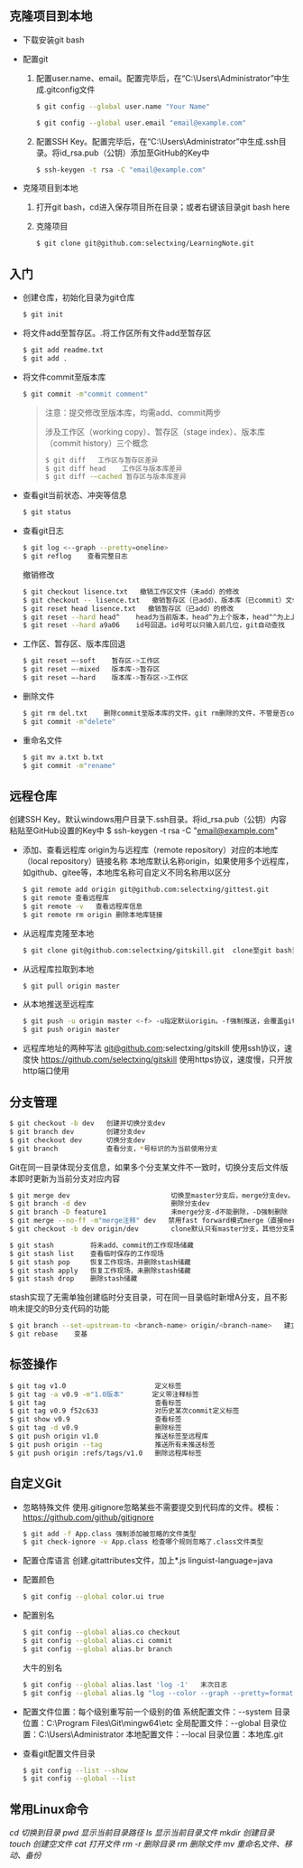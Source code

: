 ## 克隆项目到本地

- 下载安装git bash
- 配置git

  1. 配置user.name、email。配置完毕后，在“C:\Users\Administrator”中生成.gitconfig文件

     ```bash
     $ git config --global user.name "Your Name"
     
     $ git config --global user.email "email@example.com"
     ```
  
  2. 配置SSH Key。配置完毕后，在“C:\Users\Administrator”中生成.ssh目录。将id_rsa.pub（公钥）添加至GitHub的Key中
  
     ```bash
     $ ssh-keygen -t rsa -C "email@example.com"
     ```

- 克隆项目到本地

  1. 打开git bash，cd进入保存项目所在目录；或者右键该目录git bash here
  
  2. 克隆项目
     
     ```bash
     $ git clone git@github.com:selectxing/LearningNote.git
     ```

## 入门
- 创建仓库，初始化目录为git仓库

  ```bash
  $ git init
  ```

- 将文件add至暂存区。.将工作区所有文件add至暂存区

  ```bash
  $ git add readme.txt
  $ git add .   
  ```

- 将文件commit至版本库

  ```bash
  $ git commit -m"commit comment"
  ```

  > 注意：提交修改至版本库，均需add、commit两步
  >
  > 涉及工作区（working copy）、暂存区（stage index）、版本库（commit history）三个概念
  >
  > ```bash
  > $ git diff   工作区与暂存区差异
  > $ git diff head    工作区与版本库差异
  > $ git diff -–cached	暂存区与版本库差异
  > ```

- 查看git当前状态、冲突等信息

  ```bash
  $ git status
  ```

- 查看git日志

  ```bash
  $ git log <--graph --pretty=oneline>
  $ git reflog    查看完整日志
  ```

  撤销修改

  ```bash
  $ git checkout lisence.txt   撤销工作区文件（未add）的修改
  $ git checkout -- lisence.txt   撤销暂存区（已add）、版本库（已commit）文件的删除（手工或rm删除，非git rm）。--后需有空格
  $ git reset head lisence.txt   撤销暂存区（已add）的修改
  $ git reset --hard head^    head为当前版本，head^为上个版本，head^^为上上个版本，head~100为往前100个版本
  $ git reset --hard a9a06    id号回退。id号可以只输入前几位，git自动查找
  ```

- 工作区、暂存区、版本库回退

  ```bash
  $ git reset –-soft	暂存区->工作区
  $ git reset –-mixed	版本库->暂存区
  $ git reset –-hard	版本库->暂存区->工作区
  ```

- 删除文件

  ```bash
  $ git rm del.txt    删除commit至版本库的文件。git rm删除的文件，不管是否commit，都无法通过git checkout --撤销删除
  $ git commit -m"delete"
  ```

- 重命名文件

  ```bash
  $ git mv a.txt b.txt
  $ git commit -m"rename"
  ```

## 远程仓库
创建SSH Key。默认windows用户目录下.ssh目录。将id_rsa.pub（公钥）内容粘贴至GitHub设置的Key中
$ ssh-keygen -t rsa -C "email@example.com"

- 添加、查看远程库
  origin为与远程库（remote repository）对应的本地库（local repository）链接名称
  本地库默认名称origin，如果使用多个远程库，如github、gitee等，本地库名称可自定义不同名称用以区分

  ```bash
  $ git remote add origin git@github.com:selectxing/gittest.git
  $ git remote 查看远程库
  $ git remote -v	查看远程库信息
  $ git remote rm origin 删除本地库链接
  ```

- 从远程库克隆至本地

  ```bash
  $ git clone git@github.com:selectxing/gitskill.git  clone至git bash当前目录。拉取时碰到ssh port22错误，建议clone时远程库增加.git
  ```

- 从远程库拉取到本地

  ```bash
  $ git pull origin master
  ```

- 从本地推送至远程库

  ```bash
  $ git push -u origin master <-f> -u指定默认origin。-f强制推送，会覆盖github远程库，不建议使用。首次使用clone或push时，会出现SSH警告
  $ git push origin master
  ```

- 远程库地址的两种写法
  git@github.com:selectxing/gitskill  使用ssh协议，速度快
  https://github.com/selectxing/gitskill  使用https协议，速度慢，只开放http端口使用

## 分支管理
```bash
$ git checkout -b dev   创建并切换分支dev
$ git branch dev        创建分支dev
$ git checkout dev      切换分支dev
$ git branch            查看分支，*号标识的为当前使用分支
```

Git在同一目录体现分支信息，如果多个分支某文件不一致时，切换分支后文件版本即时更新为当前分支对应内容

```bash
$ git merge dev                         切换至master分支后，merge分支dev。有冲突需要手动解决冲突
$ git branch -d dev                     删除分支dev
$ git branch -D feature1                未merge分支-d不能删除，-D强制删除
$ git merge --no-ff -m"merge注释" dev   禁用fast forward模式merge（直接merge删除dev分支后会丢失其信息）
$ git checkout -b dev origin/dev        clone默认只有master分支，其他分支需创建本地库与远程库链接的dev分支
```

```bash
$ git stash         将未add、commit的工作现场储藏
$ git stash list    查看临时保存的工作现场
$ git stash pop     恢复工作现场，并删除stash储藏
$ git stash apply   恢复工作现场，未删除stash储藏
$ git stash drop    删除stash储藏
```

stash实现了无需单独创建临时分支目录，可在同一目录临时新增A分支，且不影响未提交的B分支代码的功能

```bash
$ git branch --set-upstream-to <branch-name> origin/<branch-name>   建立本地库与远程库的链接。解决pull时no tracking information的报错
$ git rebase    变基
```

## 标签操作
```bash
$ git tag v1.0                      定义标签
$ git tag -a v0.9 -m"1.0版本"       定义带注释标签
$ git tag                           查看标签
$ git tag v0.9 f52c633              对历史某次commit定义标签
$ git show v0.9                     查看标签
$ git tag -d v0.9                   删除标签
$ git push origin v1.0              推送标签至远程库
$ git push origin --tag             推送所有未推送标签
$ git push origin :refs/tags/v1.0   删除远程库标签
```

## 自定义Git
- 忽略特殊文件
  使用.gitignore忽略某些不需要提交到代码库的文件。模板：https://github.com/github/gitignore

  ```bash
  $ git add -f App.class 强制添加被忽略的文件类型
  $ git check-ignore -v App.class 检查哪个规则忽略了.class文件类型
  ```

- 配置仓库语言
  创建.gitattributes文件，加上*.js linguist-language=java

- 配置颜色

  ```bash
  $ git config --global color.ui true
  ```

- 配置别名

  ```bash
  $ git config --global alias.co checkout
  $ git config --global alias.ci commit
  $ git config --global alias.br branch
  ```

  大牛的别名

  ```bash
  $ git config --global alias.last 'log -1'   末次日志
  $ git config --global alias.lg "log --color --graph --pretty=format:'%Cred%h%Creset -%C(yellow)%d%Creset %s %Cgreen(%cr) %C(bold blue)<%an>%Creset' --abbrev-commit"    高亮日志格式
  ```

- 配置文件位置：每个级别重写前一个级别的值
  系统配置文件：--system	目录位置：C:\Program Files\Git\mingw64\etc
  全局配置文件：--global	目录位置：C:\Users\Administrator
  本地配置文件：--local	目录位置：本地库.git

- 查看git配置文件目录

  ```bash
  $ git config --list --show
  $ git config --global --list
  ```

## 常用Linux命令
*cd		切换到目录*
*pwd		显示当前目录路径*
*ls		显示当前目录文件*
*mkdir	创建目录*
*touch	创建空文件*
*cat 	打开文件*
*rm -r	删除目录*
*rm 		删除文件*
*mv		重命名文件、移动、备份*